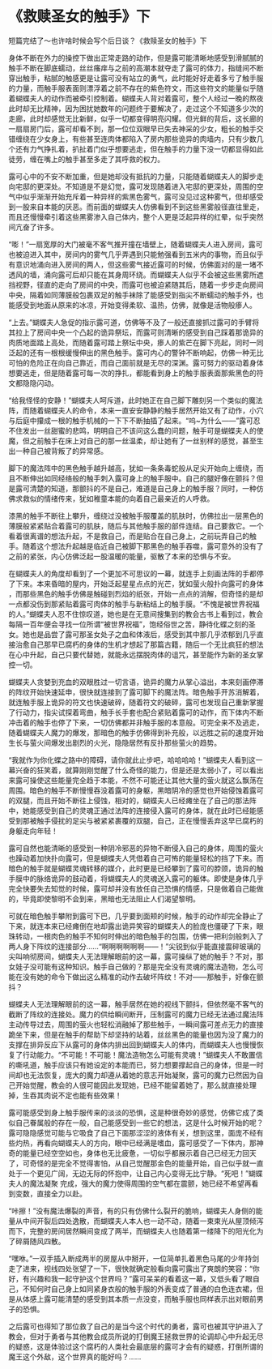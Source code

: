 # 《救赎圣女的触手》下

短篇完结了～也许啥时候会写个后日谈？《救赎圣女的触手》下

身体不断在外力的操控下做出正常走路的动作，但是露可能清晰地感受到滑腻腻的触手不断在脚底蠕动，丝丝瘙痒与之前的高潮本就夺走了露可的体力，指缝间不断穿出触手，粘腻的触感更是让露可没有站立的勇气，此时能好好走着多亏了触手服的力量，而触手服表面则漂浮着之前不存在的紫色符文，而这些符文的能量似乎随着蝴蝶夫人的动作而被牵引控制着。蝴蝶夫人背对着露可，整个人经过一晚的熬夜此时却无比精神，因为困扰她数年的问题终于要解决了，走过这个不知道多少次的走廊，此时却感觉无比新鲜，似乎一切都变得明亮闪耀。但光鲜的背后，这长廊的一扇扇房门后，露可却看不到，那一位位双眼早已失去神采的少女，粗长的触手交错缠绕在少女身上，有些甚至连肉体都陷入了房内那些诡异的肉墙内，只有少数几个还有力气挣扎着，扒扯着门似乎想要逃走，但在触手的力量下没一切都显得如此徒劳，缠在嘴上的触手甚至多走了其呼救的权力。

露可心中的不安不断加重，但是她却没有抵抗的力量，只能随着蝴蝶夫人的脚步走向宅邸的更深处。不知道是不是幻觉，露可发现随着进入宅邸的更深处，周围的空气中似乎渐渐开始充斥着一种异样的紫黑色雾气，露可没见过这种雾气，但却感受到一股来自本能的厌恶。而前面的蝴蝶夫人仿佛看到不到这些黑雾般径直往里走，而且还慢慢牵引着这些黑雾渗入自己体内，整个人更是泛起异样的红晕，似乎突然间亢奋了许多。

“嘭！”一扇宽厚的大门被毫不客气推开撞在墙壁上，随着蝴蝶夫人进入房间，露可也被迫进入其中，房间内的雾气几乎弄遇到只能勉强看到五米内的事物，而且似乎有意识地涌向进入房间的两人，但这些雾气接近露可的时候，仿佛面对的是一堵不透风的墙，涌向露可后却只能在其身周环绕。而蝴蝶夫人似乎不会被这些黑雾所遮挡视野，径直的走向了房间的中央，而露可也被迫紧随其后，随着一步步走向房间中央，隔着如同薄膜般包裹双足的触手袜除了能感受到指尖不断蠕动的触手外，也能感受到地面从原来的冰凉，开始变得柔软、温热，仿佛，就像是活物般瘆人。

“上去。”蝴蝶夫人急促的指示露可道，仿佛等不及了一般还直接抓过露可的手臂将其拉上了房间中央一个凸起的诡异祭坛，而露可则清晰的感受到自己踩着那诡异的肉质地面踏上高处，而随着露可踏上祭坛中央，瘆人的紫芒在脚下亮起，同时一同泛起的还有一根根缓慢伸出的黑色触手。露可内心的警钟不断响起，仿佛一种无比可怕的危险正在向自己靠近，而自己面前就是无尽的深渊。露可努力的驱动着身体想要逃走，但是随着露可每一次的挣扎，都能看到身上的触手服表面那紫黑色的符文都隐隐闪动。

“给我怪怪的安静！”蝴蝶夫人呵斥道，此时她正在自己脚下雕刻另一个类似的魔法阵，而随着蝴蝶夫人的命令，本来一直安安静静的触手居然开始又有了动作，小穴与后庭中攥成一根的触手机械的一下下不断抽插了起来。“呜~为什么——”露可忍不住发出一丝甜蜜的悲鸣，明明自己不该问这么蠢的问题，触手可是蝴蝶夫人的使魔，但之前触手在床上对自己的那一丝温柔，却让她有了一丝别样的感觉，甚至生出一种自己被背叛了的异常感。

脚下的魔法阵中的黑色触手越升越高，犹如一条条毒蛇般从足尖开始向上缠绕，而且不断伸出如同经络般的触手刺入露可身上的触手服中。自己的腿好像在颤抖？但是露可清楚的知道，那颤抖的不是自己，难道是自己身上的触手服？同时，一种仿佛求救似的情绪传来，犹如稚童本能的向着自己最亲近的人呼救。

漆黑的触手不断往上攀升，缠绕过没被触手服覆盖的肌肤时，仿佛拉出一层黑色的薄膜般紧紧贴合着露可的肌肤，随后与其他触手服的部件连结。自己要救它。一个看着很离谱的想法升起，不是救自己，而是贴合在自己身上，之前玩弄自己的触手。随着这个想法升起越是临近自己被脚下那黑色的触手吞噬，露可意外的没有了之前的紧张，内心仿佛泛起一股温暖的能量，驱散了本来的恐惧与不安。

在蝴蝶夫人的角度却看到了一个更加不可思议的一幕，就连手上刻画法阵的手都停了下来。本来昏暗的屋内，开始泛起星星点点的光芒，犹如萤火般扑向露可的身体 ，而那些黑色的触手仿佛是触碰到烈焰的纸张，开始一点点的消解，但奇怪的是却一点都没伤到那紧贴着露可肉体的触手与新粘结上的触手膜。“不愧是被世界祝福的人。”蝴蝶夫人忍不住惊叹道，她也是在无意间搜集到的教会古书上看到过，教会每隔一百年便会寻找一位所谓“被世界祝福”，饱经俗世之苦，静待化蝶之刻的圣女。她也是品尝了露可那圣女处子之血和体液后，感受到其中那几乎浓郁到几乎直接治愈自己那早已腐朽的身体的生机才想起了那篇古籍，随后一个无比疯狂的想法在心中升起，自己只要代替她，就能永远摆脱肉体的诅咒，甚至能作为新的圣女掌控一切。

蝴蝶夫人贪婪到充血的双眼胜过一切言语，诡异的魔力从掌心溢出，本来刻画停滞的阵纹开始快速延申，很快就连接到了露可脚下的魔法阵。暗色触手开苏消解着，就连触手服上诡异的符文也快速破碎，随着符文的破碎，露可也发现自己重新掌握了行动力，指尖试探着弯曲，触手长手套也配合紧贴着露可的动作，而下体内不断冲击着的触手也停了下来，一切仿佛都并非触手服的本意般。可完全来不及逃走，随着蝴蝶夫人魔力的爆发，那暗色的触手仿佛得到补充般，以远胜之前的速度开始生长与萤火间爆发出剧烈的火光，隐隐居然有反扑那些萤火的趋势。

“我就作为你化蝶之路中的障碍，请你就此止步吧，哈哈哈哈！”蝴蝶夫人看到这一幕兴奋的狂笑着，就算刚刚觉醒了什么奇怪的能力，但是还是太弱小了，可以看出来露可操使这些能量完全趋于本能，不然不可能还让其他大量的萤火就这么飘荡在周围。暗色的触手不断慢慢吞没着露可的身躯，黑暗阴冷的感觉也开始侵蚀着露可的双腿，而且开始不断往上侵蚀，相对的，蝴蝶夫人已经瘫坐在了自己的那法阵中，她能感受到自己的灵魂正通过法阵的连接侵入露可的身体，就在此时已经能感受到那被触手侵扰的足尖与被紧紧裹覆的双腿，自己，正在慢慢丢弃这早已腐朽的身躯走向年轻！

露可自然也能清晰的感受到一种阴冷邪恶的异物不断侵入自己的身体，周围的萤火也躁动着加快扑向露可，但是蝴蝶夫人凭借着自己可怖的能量轻松的挡了下来。而暗色的触手就是蝴蝶灵魂转移的媒介，此时更是已经攀到了露可的脖颈，诡异的触手膜中的脉络诡异的鼓动着，将蝴蝶夫人的灵魂送入露可的躯体。即使是身体几乎完全快要失去知觉的时候，露可却并没有放任自己恐惧的情感，只是做着自己能做的，毕竟即使黎明不会到来，黑暗也无法阻止人们渴望黎明。

可就在暗色触手攀附到露可下巴，几乎要到面颊的时候，触手的动作却完全静止了下来，就连本来已经瘫倒在地却露出诡异笑容的蝴蝶夫人的脸庞也僵硬了下来，眼珠转动，一根肉色的触手不知何时伸出的暗色触手的包围，仿佛一把利剑般刺入了两人身下阵纹的连接部分……“啊啊啊啊啊啊——！”尖锐到似乎能直接震碎玻璃的尖叫响彻房间，蝴蝶夫人无法理解眼前的这一幕，露可操纵了她的触手？不对，那女娃子没可能有这种知识。触手自己做的？那是完全没有灵魂的魔法造物，怎么可能在没有她的命令下做出这么精准的动作去破坏阵纹！不对——那触手，好像在颤抖？

蝴蝶夫人无法理解眼前的这一幕，触手居然在她的视线下颤抖，但依然毫不客气的截断了阵纹的连接处。魔力的供给瞬间断开，压制露可的魔力已经无法通过魔法阵主动传导过去，周围的萤火也轻松消融掉了那些触手，一瞬间露可差点无力的直接跪坐下来，但是在触手的帮助下却坚持的站着，丝丝黑色的能量也因为没了魔力的支撑在排异反应下从露可的身体内排出回到蝴蝶夫人的体内，而蝴蝶夫人也慢慢恢复了行动能力。“不可能！不可能！魔法造物怎么可能有灵魂！”蝴蝶夫人不敢置信的嘶吼道，触手应该只有她设定的本能而已，努力想要撑起自己的身体，但是一时间却也无法恢复，庞大的魔力却遵从着她的意志开始凝聚，露可的魔力已然因为自己开始觉醒，教会的人很可能因此发现她，已经不能留着她了，那么就直接处理掉，生吞其肉说不定也能有些效果！

露可能感受到身上触手服传来的淡淡的恐惧，这是种很奇妙的感觉，仿佛它成了类似自己眷属般的存在一般，自己能感受到一些它的想法，这是什么时候开始的呢？露可隐隐感觉可能与它吸食了自己下面那涩涩的液体有关，想到这里，面庞不经有些灼热，再看向蝴蝶夫人的方向，眼中已经满是嗜血，露可感受了一下体内，那神奇的能量已经空空如也，身体也无比疲惫，一切似乎都展示着自己已经无力回天了，可奇怪的是完全不觉得害怕，从自己觉醒那金色的能量开始，自己似乎就一直处于一个更见广阔，无边无际的怀抱中，让自己内心变得无比宁静。“死吧！”蝴蝶夫人的魔法凝聚 完成，强大的魔力使得周围的空气都在震颤，她已经不希望再看到变数，直接全力以赴。

“咔擦！”没有魔法爆裂的声音，有的只有仿佛什么裂开的脆响，蝴蝶夫人身侧的能量从中间开裂后四处逸散，而蝴蝶夫人本人也一动不动，随着一束束光从屋顶倾泻而下，完整的房间居然瞬间变成了两半，而蝴蝶夫人也随着第一缕降下的阳光化为了碎屑随风四散。

“嘿咻。”一双手插入断成两半的房屋从中掰开，一位简单扎着黑色马尾的少年持剑走了进来，视线四处张望了一下，很快就确定般看向露可露出了爽朗的笑容：“你好，有兴趣和我一起守护这个世界吗？”露可呆呆的看着这一幕，又低头看了眼自己，不知何时自己身上如同紧身衣般的触手服的外表变成了普通的白色连衣裙，但是从体感上露可能清楚的感受到其本质一点没变，而触手服也同样表示出对眼前男子的恐惧。

之后露可也得知了那位救了自己的是当今这个时代的勇者，露可也被其守护进入了教会，但对于勇者与其他教会成员所说的打倒魔王拯救世界的论调却心中升起无尽的疑惑，这是体验过这个腐朽的人类社会最底层的露可才会有的疑惑，打倒所谓的魔王这个外敌，这个世界真的能好吗？……

